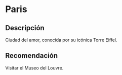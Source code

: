 # Paris

## Descripción
Ciudad del amor, conocida por su icónica Torre Eiffel.

## Recomendación
Visitar el Museo del Louvre.